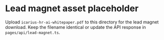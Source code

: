 # Lead magnet asset placeholder

Upload `icarius-hr-ai-whitepaper.pdf` to this directory for the lead magnet download. Keep the filename identical or update the
API response in `pages/api/lead-magnet.ts`.
